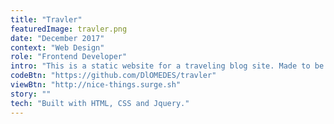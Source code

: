 ```yaml
---
title: "Travler"
featuredImage: travler.png
date: "December 2017"
context: "Web Design"
role: "Frontend Developer"
intro: "This is a static website for a traveling blog site. Made to be a responsive front page. I developed the layout from a design mockup."
codeBtn: "https://github.com/DlOMEDES/travler"
viewBtn: "http://nice-things.surge.sh"
story: ""
tech: "Built with HTML, CSS and Jquery."
---
```

